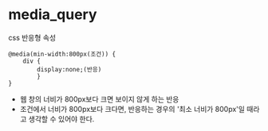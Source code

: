 # media_query
css 반응형 속성
<style>...</style>
    @media(min-width:800px(조건)) {
        div {
            display:none;(반응)
            }
    }
- 웹 창의 너비가 800px보다 크면 보이지 않게 하는 반응
- 조건에서 너비가 800px보다 크다면, 반응하는 경우의 '최소 너비가 800px'일 때라고 생각할 수 있어야 한다.
